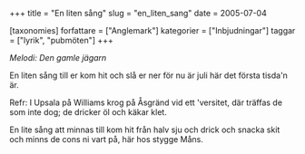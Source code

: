 +++
title = "En liten sång"
slug = "en_liten_sang"
date = 2005-07-04

[taxonomies]
forfattare = ["Anglemark"]
kategorier = ["Inbjudningar"]
taggar = ["lyrik", "pubmöten"]
+++

<em>Melodi: Den gamle jägarn</em>

En liten sång till er
kom hit och slå er ner
för nu är juli här
det första tisda'n är.

Refr:
I Upsala på Williams krog
på Åsgränd vid ett 'versitet,
där träffas de som inte dog;
de dricker öl och käkar klet.

En lite sång att minnas till
kom hit från halv sju och drick
och snacka skit och minns de cons
ni vart på, här hos stygge Måns.
